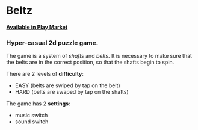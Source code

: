 # Beltz

**[Available in Play Market](https://play.google.com/store/apps/details?id=com.Carapacik.Beltz)**

### Hyper-casual 2d puzzle game.
The game is a system of *shafts* and *belts*. It is necessary to make sure that the belts are in the correct position, so that the shafts begin to spin.

There are 2 levels of **difficulty**:
- EASY (belts are swiped by tap on the belt)
- HARD (belts are swaped by tap on the shafts)

The game has 2 **settings**: 
- music switch
- sound switch
